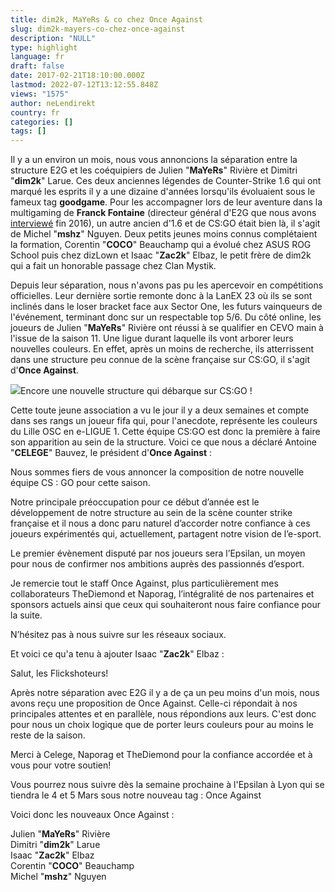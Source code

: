 ```yaml
---
title: dim2k, MaYeRs & co chez Once Against
slug: dim2k-mayers-co-chez-once-against
description: "NULL"
type: highlight
language: fr
draft: false
date: 2017-02-21T18:10:00.000Z
lastmod: 2022-07-12T13:12:55.848Z
views: "1575"
author: neLendirekt
country: fr
categories: []
tags: []
---
```

Il y a un environ un mois, nous vous annoncions la séparation entre la structure E2G et les coéquipiers de Julien "**MaYeRs**" Rivière et Dimitri "**dim2k**" Larue. Ces deux anciennes légendes de Counter-Strike 1.6 qui ont marqué les esprits il y a une dizaine d'années lorsqu'ils évoluaient sous le fameux tag **goodgame**. Pour les accompagner lors de leur aventure dans la multigaming de **Franck Fontaine** (directeur général d'E2G que nous avons [interviewé](https://images/articles/interview-de-franck-fontaine-directeur-general-de-event2give/10) fin 2016), un autre ancien d'1.6 et de CS:GO était bien là, il s'agit de Michel "**mshz**" Nguyen. Deux petits jeunes moins connus complétaient la formation, Corentin "**COCO**" Beauchamp qui a évolué chez ASUS ROG School puis chez dizLown et Isaac "**Zac2k**" Elbaz, le petit frère de dim2k qui a fait un honorable passage chez Clan Mystik.

Depuis leur séparation, nous n'avons pas pu les apercevoir en compétitions officielles. Leur dernière sortie remonte donc à la LanEX 23 où ils se sont inclinés dans le loser bracket face aux Sector One, les futurs vainqueurs de l'événement, terminant donc sur un respectable top 5/6\. Du côté online, les joueurs de Julien "**MaYeRs**" Rivière ont réussi à se qualifier en CEVO main à l'issue de la saison 11\. Une ligue durant laquelle ils vont arborer leurs nouvelles couleurs. En effet, après un moins de recherche, ils atterrissent dans une structure peu connue de la scène française sur CS:GO, il s'agit d'**Once Against**.

![](/storage/images/58ac749751a44_c4hsfjxweaahstqjpg-largejpg.jpg)Encore une nouvelle structure qui débarque sur CS:GO !

Cette toute jeune association a vu le jour il y a deux semaines et compte dans ses rangs un joueur fifa qui, pour l'anecdote, représente les couleurs du Lille OSC en e-LIGUE 1\. Cette équipe CS:GO est donc la première à faire son apparition au sein de la structure. Voici ce que nous a déclaré Antoine "**CELEGE**" Bauvez, le président d'**Once Against** :

Nous sommes fiers de vous annoncer la composition de notre nouvelle équipe CS : GO pour cette saison.  
  
 Notre principale préoccupation pour ce début d’année est le développement de notre structure au sein de la scène counter strike française et il nous a donc paru naturel d’accorder notre confiance à ces joueurs expérimentés qui, actuellement, partagent notre vision de l’e-sport.   
  
Le premier évènement disputé par nos joueurs sera l’Epsilan, un moyen pour nous de confirmer nos ambitions auprès des passionnés d’esport.   
  
Je remercie tout le staff Once Against, plus particulièrement mes collaborateurs TheDiemond et Naporag, l’intégralité de nos partenaires et sponsors actuels ainsi que ceux qui souhaiteront nous faire confiance pour la suite.   
  
N’hésitez pas à nous suivre sur les réseaux sociaux. 

Et voici ce qu'a tenu à ajouter Isaac "**Zac2k**" Elbaz :

Salut, les Flickshoteurs!   
  
Après notre séparation avec E2G il y a de ça un peu moins d'un mois, nous avons reçu une proposition de Once Against. Celle-ci répondait à nos principales attentes et en parallèle, nous répondions aux leurs. C'est donc pour nous un choix logique que de porter leurs couleurs pour au moins le reste de la saison.   
  
Merci à Celege, Naporag et TheDiemond pour la confiance accordée et à vous pour votre soutien!   
  
Vous pourrez nous suivre dès la semaine prochaine à l'Epsilan à Lyon qui se tiendra le 4 et 5 Mars sous notre nouveau tag : Once Against 

Voici donc les nouveaux Once Against :

Julien "**MaYeRs**" Rivière  
Dimitri "**dim2k**" Larue  
Isaac "**Zac2k**" Elbaz  
Corentin "**COCO**" Beauchamp   
Michel "**mshz**" Nguyen

